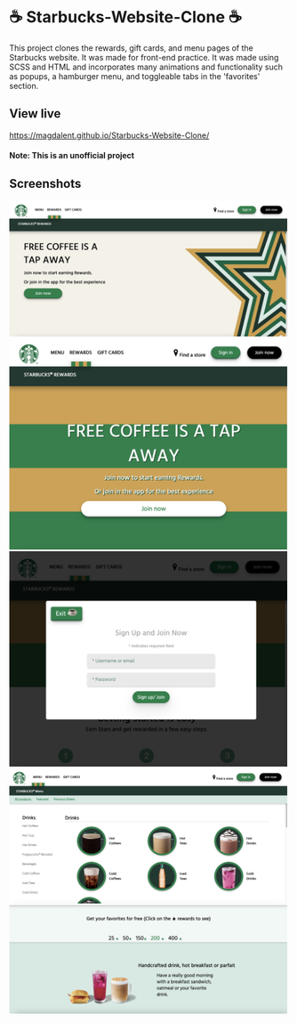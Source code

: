 # ☕️  Starbucks-Website-Clone ☕️
This project clones the rewards, gift cards, and menu pages of the Starbucks website. It was made for front-end practice. It was made using SCSS and HTML and incorporates many animations and functionality such as popups, a hamburger menu, and toggleable tabs in the 'favorites' section.
## View live
https://magdalent.github.io/Starbucks-Website-Clone/ 
#### Note: This is an unofficial project
## Screenshots
<img src="https://github.com/magdalent/Starbucks-Website-Clone/blob/main/img1.png" alt="drawing" width="500"/>
<img src="https://github.com/magdalent/Starbucks-Website-Clone/blob/main/img2.png" alt="drawing" width="500"/>
<img src="https://github.com/magdalent/Starbucks-Website-Clone/blob/main/img3.png" alt="drawing" width="500"/>
<img src="https://github.com/magdalent/Starbucks-Website-Clone/blob/main/img4.png" alt="drawing" width="500"/>
<img src="https://github.com/magdalent/Starbucks-Website-Clone/blob/main/img5.png" alt="drawing" width="500"/>
